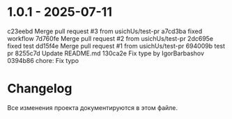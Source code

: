 # 1.0.1 - 2025-07-11

c23eebd Merge pull request #3 from usichUs/test-pr
a7cd3ba fixed workflow
7d760fe Merge pull request #2 from usichUs/test-pr
2dc695e fixed test
dd15f4e Merge pull request #1 from usichUs/test-pr
694009b test pr
8255c7d Update README.md
130ca2e Fix type by IgorBarbashov
0394b86 chore: Fix typo

# Changelog

Все изменения проекта документируются в этом файле.
